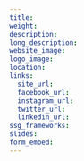 ```yaml
---
title: 
weight: 
description:
long_description:
website_image: 
logo_image: 
location: 
links:
  site_url: 
  facebook_url:
  instagram_url:
  twitter_url:
  linkedin_url:
ssg_frameworks:
slides:
form_embed:
---
```

